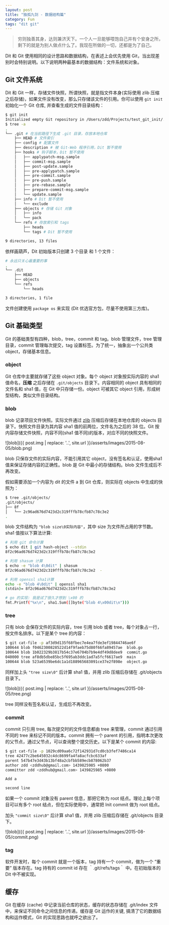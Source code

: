 ```yaml
---
layout: post
title: "独孤九剑 - 数据结构篇"
category: Fun
tags: "dit git"
---
```


> 穷则独善其身，达则兼济天下。一个人一旦能够喂饱自己并有个安身之所，剩下的就是为别人做点什么了。我现在所做的一切，还都是为了自己。

Dit 和 Git 使用相同的设计思路和数据结构，在表述上会优先使用 Git，当出现差别时会特别说明。以下说明两种最基本的数据结构：文件系统和对象。

<!-- more -->

Git 文件系统
-----------

Dit 和 Git 一样，存储文件快照，所谓快照，就是指文件本身(实际使用 zlib 压缩之后存储)，如果文件没有改变，那么只存储该文件的引用。你可以使用 `git init` 初始化一个 Git 仓库, 并查看生成的文件目录结构：

```sh
$ git init
Initialized empty Git repository in /Users/zdd/Projects/test_git_init/.git/
$ tree -a
.
└── .git # 在当前路径下生成 .git 目录，存放本地仓库
    ├── HEAD # 文件索引
    ├── config # 配置文件
    ├── description # 被 Git-Web 程序引用，Dit 暂不使用
    ├── hooks # 钩子脚本，Dit 暂不使用
    │   ├── applypatch-msg.sample
    │   ├── commit-msg.sample
    │   ├── post-update.sample
    │   ├── pre-applypatch.sample
    │   ├── pre-commit.sample
    │   ├── pre-push.sample
    │   ├── pre-rebase.sample
    │   ├── prepare-commit-msg.sample
    │   └── update.sample
    ├── info # Dit 暂不使用
    │   └── exclude
    ├── objects # 存储 Git 对象
    │   ├── info
    │   └── pack
    └── refs # 存放索引和 tags
        ├── heads
        └── tags # Dit 暂不使用

9 directories, 13 files
```

依样画葫芦，Dit 初始版本只创建 3 个目录 和 1 个文件：

```sh
# 永远只关心最重要的事
.
└── .dit
    ├── HEAD
    ├── objects
    └── refs
        └── heads

3 directories, 1 file
```

文件创建使用 `package os` 来实现 (Dit 优选官方包，尽量不使用第三方库)。

Git 基础类型
-----------

Git 的基础类型有四种，blob，tree，commit 和 tag。blob 管理文件，tree 管理目录，commit 管理每次提交，tag 设置标签。为了统一，抽象出一个公共类 object，存储基本信息。

### object

Git 仓库中主要就存储了这些 object 对象。每个 object 对象按实际内容的 sha1 值命名，**压缩** 之后存储在 `.git/objects` 目录下。内容相同的 object 具有相同的文件名和 sha1 值，在 Git 中只存储一份。object 可被其它 object 引用，形成树型结构，类似文件目录结构。

### blob

blob 记录项目文件快照。实际文件通过 [zlib](http://www.zlib.net/) 压缩后存储在本地仓库的 objects 目录下。快照文件目录为其内容 sha1 值的前两位，文件名为之后的 38 位。Git 按内容存储文件快照，内容不同(sha1 值不同)的版本，对应不同的快照文件。

![blob]({{ post.img | replace: '..', site.url }}/asserts/images/2015-08-05/blob.png)

blob 只保存文件的实际内容，不能引用其它 object，没有签名和认证，使用sha1值来保证存储内容的正确性。blob 是 Git 中最小的存储结构。blob 文件生成后不再改变。

假如需要添加一个内容为 dit 的文件 a 到 Git 仓库，则实际在 objects 中生成的快照为：

```sh
$ tree .git/objects/
.git/objects/
├── 8f
│   └── 2c96ad676d7423d2c319fffb78cfb87c78c3e2
.
```

blob 文件结构为 `"blob size\0实际内容"`，其中 size 为文件所占用的字节数。sha1 值按以下算法计算:

```sh
# 利用 git 命令计算
$ echo dit | git hash-object --stdin
8f2c96ad676d7423d2c319fffb78cfb87c78c3e2

# 利用 shasum 计算
$ echo -e "blob 4\0dit" | shasum
8f2c96ad676d7423d2c319fffb78cfb87c78c3e2  -

# 利用 openssl sha1计算
echo -e "blob 4\0dit" | openssl sha1
(stdin)= 8f2c96ad676d7423d2c319fffb78cfb87c78c3e2

# go 的实现: 我是试了很久才想到 \x00 的
fmt.Printf("%x\n", sha1.Sum([]byte("blob 4\x00dit\n")))
```

### tree

只有 blob 会保存文件的实际内容，tree 引用 blob 或者 tree，每个对象占一行，按文件名排序。以下是某个 tree 的内容：

```sh
$ git cat-file -p af3d9d135f68fbec7e4ea7fde3ef19844746ae6f
100644 blob f0462300828522d14f9faeb75d80f66fa89457ae  blob.go
100644 blob 1b022329b3817b54c37e6704b7b9e4df49d8dee9  commit.go
040000 tree af8db5dbe85bc5f695ab3ddc1ad7a5fcf6617ae9  main
100644 blob 523a6539be6dc1a1d188965683091ce37e2f898e  object.go
```

同样加上头 `"tree size\0"` 后计算 sha1 值，并用 zlib 压缩后存储在 .git/objects 目录下。

![blob]({{ post.img | replace: '..', site.url }}/asserts/images/2015-08-05/tree.png)

tree 同样没有签名和认证，生成后不再改变。

### commit

commit 只引用 tree, 每次提交时的文件信息都由 tree 来管理，commit 通过引用不同的 tree 来标记不同的版本。commit 拥有一个 parent 的引用，指明本次更改的父节点，通过父节点，可以查询整个提交历史。以下是某个 commit 的内容:

```sh
$ git cat-file -p 1029cd09aa6c72f142931d7cd0cb3fef7486ca14
tree 42477c2be645032c4dc8699fa4fa8acfcbc633af
parent 547b47e3d43b13bf48a2cbfbb589ecb878062b37
author zdd <zddhub@gmail.com> 1439825985 +0800
committer zdd <zddhub@gmail.com> 1439825985 +0800

Add a

second line
```

如果一个 commit 对象没有 parent 信息，那把它称为 root 结点。理论上每个项目可以有多个 root 结点，但在实际使用中，通常把 Init commit 做为 root 结点。

加头 `"commit size\0"` 后计算 sha1 值，并用 zlib 压缩后存储在 .git/objects 目录下。

![blob]({{ post.img | replace: '..', site.url }}/asserts/images/2015-08-05/commit.png)

### tag

软件开发时，每个 commit 就是一个版本，tag 持有一个 commit，做为一个 “重要” 版本存在。tag 持有的 commit id 存在 ｀.git/refs/tags｀ 中。在初始版本的 Dit 中不被实现。

缓存
---

Git 在缓存 (cache) 中记录当前仓库的状态，缓存的状态存储在 .git/index 文件中，来保证不同命令之间信息的传递。缓存是 Git 运作的关键, 搞清了它的数据结构和运作模式，Git 的实现思路也就呼之欲出了。
